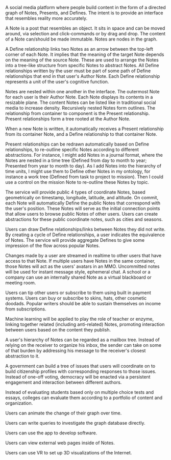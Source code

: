 A social media platform where people build content in the form of a directed graph of Notes, Presents, and Defines. The intent is to provide an interface that resembles reality more accurately.


A Note is a post that resembles an object. It sits in space and can be moved around, via selection and click-commands or by drag and drop. The content of a Note can/should be made immutable. Notes are nodes in the graph.


A Define relationship links two Notes as an arrow between the top-left corner of each Note. It implies that the meaning of the target Note depends on the meaning of the source Note. These are used to arrange the Notes into a tree-like structure from specific Notes to abstract Notes. All Define relationships written by the user must be part of some path of Define relationships that end in that user's Author Note. Each Define relationship represents a unit of the user's cognitive function.


Notes are nested within one another in the interface. The outermost Note for each user is their Author Note. Each Note displays its contents in a resizable plane. The content Notes can be listed like in traditional social media to increase density. Recursively nested Notes form outlines. The relationship from container to component is the Present relationship. Present relationships form a tree rooted at the Author Note.


When a new Note is written, it automatically receives a Present relationship from its container Note, and a Define relationship to that container Note.


Present relationships can be redrawn automatically based on Define relationships, to re-outline specific Notes according to different abstractions. For instance, I might add Notes in a journal format, where the Notes are nested in a time tree (Defined from day to month to year; Presented from year to month to day). As I add Notes into the hierarchy of time units, I might use them to Define other Notes in my ontology, for instance a work tree (Defined from task to project to mission). Then I could use a control on the mission Note to re-outline these Notes by topic.


The service will provide public 4 types of coordinate Notes, based geometrically on timestamp, longitude, latitude, and altitude. On commit, each Note will automatically Define the public Notes that correspond with the user's position.
These Notes will serve as the initial connection points that allow users to browse public Notes of other users. Users can create abstractions for these public coordinate notes, such as cities and seasons.


Users can draw Define relationships/links between Notes they did not write.
By creating a cycle of Define relationships, a user indicates the equivalence of Notes. The service will provide aggregate Defines to give some impression of the flow across popular Notes.


Changes made by a user are streamed in realtime to other users that have access to that Note. If multiple users have Notes in the same container, those Notes will act as the users' avatars in an MMO. Uncommitted notes will be used for instant message style, ephemeral chat. A school or a company can use an internally shared Note as a virtual blackboard or meeting room.


Users can tip other users or subscribe to them using built in payment systems. Users can buy or subscribe to skins, hats, other cosmetic doodads. Popular writers should be able to sustain themselves on income from subscriptions.


Machine learning will be applied to play the role of teacher or enzyme, linking together related (including anti-related) Notes, promoting interaction between users based on the content they publish. 


A user's hierarchy of Notes can be regarded as a mailbox tree. Instead of relying on the receiver to organize his inbox, the sender can take on some of that burden by addressing his message to the receiver's closest abstraction to it.


A government can build a tree of issues that users will coordinate on to build citizenship profiles with corresponding responses to those issues. Instead of one-off voting, democracy will be enacted via a persistent engagement and interaction between different authors.


Instead of evaluating students based only on multiple choice tests and essays, colleges can evaluate them according to a portfolio of content and organization.

Users can animate the change of their graph over time.

Users can write queries to investigate the graph database directly.

Users can use the app to develop software.

Users can view external web pages inside of Notes.

Users can use VR to set up 3D visualizations of the Internet.
